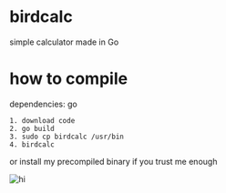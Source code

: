 # birdcalc
simple calculator made in Go
# how to compile
dependencies: go
```
1. download code
2. go build
3. sudo cp birdcalc /usr/bin
4. birdcalc
```
or install my precompiled binary if you trust me enough




![hi](https://i.ibb.co/WNr3p4C/Screenshot-from-2022-02-20-07-34-26.png)
